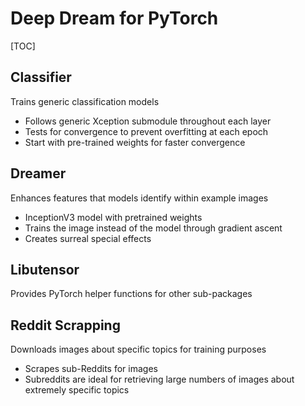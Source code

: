 # Deep Dream for PyTorch

[TOC]

## Classifier

Trains generic classification models

- Follows generic Xception submodule throughout each layer
- Tests for convergence to prevent overfitting at each epoch
- Start with pre-trained weights for faster convergence

## Dreamer

Enhances features that models identify within example images

- InceptionV3 model with pretrained weights
- Trains the image instead of the model through gradient ascent
- Creates surreal special effects

## Libutensor

Provides PyTorch helper functions for other sub-packages

## Reddit Scrapping

Downloads images about specific topics for training purposes

- Scrapes sub-Reddits for images
- Subreddits are ideal for retrieving large numbers of images about extremely specific topics

